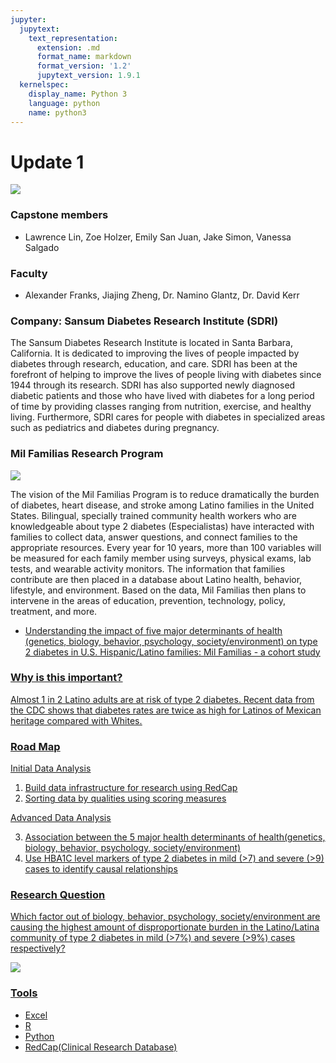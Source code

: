 ```yaml
---
jupyter:
  jupytext:
    text_representation:
      extension: .md
      format_name: markdown
      format_version: '1.2'
      jupytext_version: 1.9.1
  kernelspec:
    display_name: Python 3
    language: python
    name: python3
---
```


# Update 1
![](https://www.sansum.org/wp-content/uploads/2020/05/SDRI_logo_72.png)

### Capstone members
- Lawrence Lin, Zoe Holzer, Emily San Juan, Jake Simon, Vanessa Salgado

### Faculty
- Alexander Franks, Jiajing Zheng, Dr. Namino Glantz, Dr. David Kerr


### Company: Sansum Diabetes Research Institute (SDRI) 
The Sansum Diabetes Research Institute is located in Santa Barbara, California. It is dedicated to improving the lives of people impacted by diabetes through research, education, and care. SDRI has been at the forefront of helping to improve the lives of people living with diabetes since 1944 through its research. SDRI has also supported newly diagnosed diabetic patients and those who have lived with diabetes for a long period of time by providing classes ranging from nutrition, exercise, and healthy living. Furthermore, SDRI cares for people with diabetes in specialized areas such as pediatrics and diabetes during pregnancy.



### Mil Familias Research Program

![](https://milfamilias.sansum.org/wp-content/uploads/sites/2/2018/01/mil-familias-990-720h1.jpg)

The vision of the Mil Familias Program is to reduce dramatically the burden of diabetes, heart disease, and stroke among Latino families in the United States. Bilingual, specially trained community health workers who are knowledgeable about type 2 diabetes (Especialistas) have interacted with families to collect data, answer questions, and connect families to the appropriate resources. Every year for 10 years, more than 100 variables will be measured for each family member using surveys, physical exams, lab tests, and wearable activity monitors. The information that families contribute are then placed in a database about Latino health, behavior, lifestyle, and environment. Based on the data, Mil Familias then plans to intervene in the areas of education, prevention, technology, policy, treatment, and more.

- [<u>Understanding the impact of five major determinants of health (genetics, biology, behavior, psychology, society/environment) on type 2 diabetes in U.S. Hispanic/Latino families: Mil Familias - a cohort study<u>](https://doi.org/10.1186/s12902-019-0483-z)



### Why is this important?

Almost 1 in 2 Latino adults are at risk of type 2 diabetes. Recent data from the CDC shows that diabetes rates are twice as high for Latinos of Mexican heritage compared with Whites.



### Road Map
Initial Data Analysis

1. Build data infrastructure for research using RedCap
2. Sorting data by qualities using scoring measures

Advanced Data Analysis 

3. Association between the 5 major health determinants of health(genetics, biology, behavior, psychology, society/environment) 
4. Use HBA1C level markers of type 2 diabetes in mild (>7) and severe (>9) cases to identify causal relationships



### Research Question

Which factor out of biology, behavior, psychology, society/environment are causing the highest amount of disproportionate burden in the Latino/Latina community of type 2 diabetes in mild (>7%) and severe (>9%) cases respectively?

![](https://www.diabetes.org/sites/default/files/inline-images/A1C_Scale%402x.png)


### Tools
- Excel
- R 
- Python
- RedCap(Clinical Research Database)


```python

```
